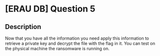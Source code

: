 # [ERAU DB] Question 5

## Description

Now that you have all the information you need apply this information to retrieve a private key and decrypt the file with the flag in it. You can test on the physical machine the ransomware is running on.


